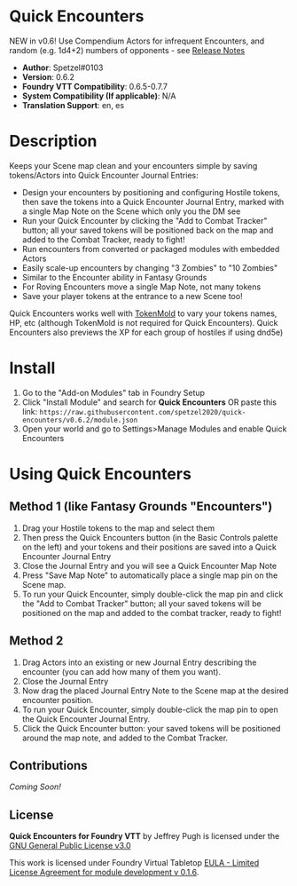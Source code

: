 # Quick Encounters
NEW in v0.6! Use Compendium Actors for infrequent Encounters, and random (e.g. 1d4+2) numbers of opponents - see [Release Notes](https://github.com/opus1217/quick-encounters/blob/master/CHANGELOG.md#changelog)
* **Author**: Spetzel#0103
* **Version**: 0.6.2
* **Foundry VTT Compatibility**: 0.6.5-0.7.7
* **System Compatibility (If applicable)**: N/A
* **Translation Support**: en, es


# Description
Keeps your Scene map clean and your encounters simple by saving tokens/Actors into Quick Encounter Journal Entries:
* Design your encounters by positioning and configuring Hostile tokens, then save the tokens into a Quick Encounter Journal Entry, marked with a single Map Note on the Scene which only you the DM see
* Run your Quick Encounter by clicking the "Add to Combat Tracker" button; all your saved tokens will be positioned back on the map and added to the Combat Tracker, ready to fight!
* Run encounters from converted or packaged modules with embedded Actors
* Easily scale-up encounters by changing "3 Zombies" to "10 Zombies"
* Similar to the Encounter ability in Fantasy Grounds
* For Roving Encounters move a single Map Note, not many tokens
* Save your player tokens at the entrance to a new Scene too!

Quick Encounters works well with [TokenMold](https://github.com/Moerill/token-mold#token-mold) to vary your tokens names, HP, etc (although TokenMold is not required for Quick Encounters). Quick Encounters also previews the XP for each group of hostiles if using dnd5e)

# Install
1. Go to the "Add-on Modules" tab in Foundry Setup
2. Click "Install Module" and search for **Quick Encounters** OR paste this link: `https://raw.githubusercontent.com/spetzel2020/quick-encounters/v0.6.2/module.json`
3. Open your world and go to Settings>Manage Modules and enable Quick Encounters

# Using Quick Encounters
## Method 1 (like Fantasy Grounds "Encounters")
1. Drag your Hostile tokens to the map and select them
2. Then press the Quick Encounters button (in the Basic Controls palette on the left) and your tokens and their positions are saved into a Quick Encounter Journal Entry
3. Close the Journal Entry and you will see a Quick Encounter Map Note
4. Press "Save Map Note" to automatically place a single map pin on the Scene map.
5. To run your Quick Encounter, simply double-click the map pin and click the "Add to Combat Tracker" button; all your saved tokens will be positioned on the map and added to the combat tracker, ready to fight!

## Method 2
1. Drag Actors into an existing or new Journal Entry describing the encounter (you can add how many of them you want).
2. Close the Journal Entry
3. Now drag the placed Journal Entry Note to the Scene map at the desired encounter position.
4. To run your Quick Encounter, simply double-click the map pin to open the Quick Encounter Journal Entry.
5. Click the Quick Encounter button: your saved tokens will be positioned around the map note, and added to the Combat Tracker.

## Contributions
*Coming Soon!*

## License
**Quick Encounters for Foundry VTT** by Jeffrey Pugh is licensed under the [GNU General Public License v3.0](https://github.com/spetzel2020/quick-encounters/blob/master/LICENSE)

This work is licensed under Foundry Virtual Tabletop [EULA - Limited License Agreement for module development v 0.1.6](http://foundryvtt.com/pages/license.html).

